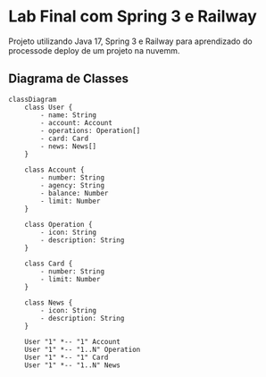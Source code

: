 # Lab Final com Spring 3 e Railway
Projeto utilizando Java 17, Spring 3 e Railway para aprendizado do processode deploy de um projeto na nuvemm.

## Diagrama de Classes
```mermaid
classDiagram
    class User {
        - name: String
        - account: Account
        - operations: Operation[]
        - card: Card
        - news: News[]
    }

    class Account {
        - number: String
        - agency: String
        - balance: Number
        - limit: Number
    }

    class Operation {
        - icon: String
        - description: String
    }

    class Card {
        - number: String
        - limit: Number
    }

    class News {
        - icon: String
        - description: String
    }

    User "1" *-- "1" Account
    User "1" *-- "1..N" Operation
    User "1" *-- "1" Card
    User "1" *-- "1..N" News
```
